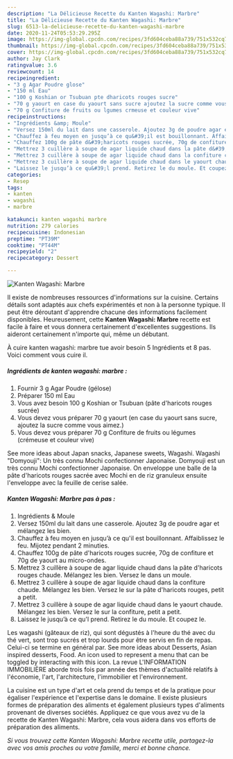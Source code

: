 ```yaml
---
description: "La Délicieuse Recette du Kanten Wagashi: Marbre"
title: "La Délicieuse Recette du Kanten Wagashi: Marbre"
slug: 6513-la-delicieuse-recette-du-kanten-wagashi-marbre
date: 2020-11-24T05:53:29.295Z
image: https://img-global.cpcdn.com/recipes/3fd604ceba88a739/751x532cq70/kanten-wagashi-marbre-photo-principale-de-la-recette.jpg
thumbnail: https://img-global.cpcdn.com/recipes/3fd604ceba88a739/751x532cq70/kanten-wagashi-marbre-photo-principale-de-la-recette.jpg
cover: https://img-global.cpcdn.com/recipes/3fd604ceba88a739/751x532cq70/kanten-wagashi-marbre-photo-principale-de-la-recette.jpg
author: Jay Clark
ratingvalue: 3.6
reviewcount: 14
recipeingredient:
- "3 g Agar Poudre glose"
- "150 ml Eau"
- "100 g Koshian or Tsubuan pte dharicots rouges sucre"
- "70 g yaourt en case du yaourt sans sucre ajoutez la sucre comme vous aimez"
- "70 g Confiture de fruits ou lgumes crmeuse et couleur vive"
recipeinstructions:
- "Ingrédients &amp; Moule"
- "Versez 150ml du lait dans une casserole. Ajoutez 3g de poudre agar et mélangez les bien."
- "Chauffez à feu moyen en jusqu’à ce qu&#39;il est bouillonnant. Affaiblissez le feu. Mijotez pendant 2 minuties."
- "Chauffez 100g de pâte d&#39;haricots rouges sucrée, 70g de confiture et 70g de yaourt au micro-ondes."
- "Mettrez 3 cuillère à soupe de agar liquide chaud dans la pâte d&#39;haricots rouges chaude. Mélangez les bien. Versez le dans un moule."
- "Mettrez 3 cuillère à soupe de agar liquide chaud dans la confiture chaude. Mélangez les bien. Versez le sur la pâte d&#39;haricots rouges, petit a petit."
- "Mettrez 3 cuillère à soupe de agar liquide chaud dans le yaourt chaude. Mélangez les bien. Versez le sur la confiture, petit a petit."
- "Laissez le jusqu’à ce qu&#39;l prend. Retirez le du moule. Et coupez le."
categories:
- Resep
tags:
- kanten
- wagashi
- marbre

katakunci: kanten wagashi marbre 
nutrition: 279 calories
recipecuisine: Indonesian
preptime: "PT39M"
cooktime: "PT44M"
recipeyield: "2"
recipecategory: Dessert

---
```



![Kanten Wagashi: Marbre](https://img-global.cpcdn.com/recipes/3fd604ceba88a739/751x532cq70/kanten-wagashi-marbre-photo-principale-de-la-recette.jpg)

Il existe de nombreuses ressources d'informations sur la cuisine. Certains détails sont adaptés aux chefs expérimentés et non à la personne typique. Il peut être déroutant d'apprendre chacune des informations facilement disponibles. Heureusement, cette <strong> Kanten Wagashi: Marbre </strong> recette est facile à faire et vous donnera certainement d'excellentes suggestions. Ils aideront certainement n'importe qui, même un débutant.

<!--inarticleads1-->

À cuire kanten wagashi: marbre tue avoir besoin 5 Ingrédients et 8 pas. Voici comment vous cuire il.

##### Ingrédients de kanten wagashi: marbre :

1. Fournir 3 g Agar Poudre (gélose)
1. Préparer 150 ml Eau
1. Vous avez besoin 100 g Koshian or Tsubuan (pâte d&#39;haricots rouges sucrée)
1. Vous devez vous préparer 70 g yaourt (en case du yaourt sans sucre, ajoutez la sucre comme vous aimez.)
1. Vous devez vous préparer 70 g Confiture de fruits ou légumes (crémeuse et couleur vive)


See more ideas about Japan snacks, Japanese sweets, Wagashi. Wagashi &#34;Domyouji&#34;: Un très connu Mochi confectionner Japonaise. Domyouji est un très connu Mochi confectionner Japonaise. On enveloppe une balle de la pâte d&#39;haricots rouges sacrée avec Mochi en de riz granuleux ensuite l&#39;enveloppe avec la feuille de cerise salée. 

<!--inarticleads2-->

##### Kanten Wagashi: Marbre pas à pas :

1. Ingrédients &amp; Moule
1. Versez 150ml du lait dans une casserole. Ajoutez 3g de poudre agar et mélangez les bien.
1. Chauffez à feu moyen en jusqu’à ce qu&#39;il est bouillonnant. Affaiblissez le feu. Mijotez pendant 2 minuties.
1. Chauffez 100g de pâte d&#39;haricots rouges sucrée, 70g de confiture et 70g de yaourt au micro-ondes.
1. Mettrez 3 cuillère à soupe de agar liquide chaud dans la pâte d&#39;haricots rouges chaude. Mélangez les bien. Versez le dans un moule.
1. Mettrez 3 cuillère à soupe de agar liquide chaud dans la confiture chaude. Mélangez les bien. Versez le sur la pâte d&#39;haricots rouges, petit a petit.
1. Mettrez 3 cuillère à soupe de agar liquide chaud dans le yaourt chaude. Mélangez les bien. Versez le sur la confiture, petit a petit.
1. Laissez le jusqu’à ce qu&#39;l prend. Retirez le du moule. Et coupez le.


Les wagashi (gâteaux de riz), qui sont dégustés à l&#39;heure du thé avec du thé vert, sont trop sucrés et trop lourds pour être servis en fin de repas. Celui-ci se termine en général par. See more ideas about Desserts, Asian inspired desserts, Food. An icon used to represent a menu that can be toggled by interacting with this icon. La revue L&#39;INFORMATION IMMOBILIÈRE aborde trois fois par année des thèmes d&#39;actualité relatifs à l&#39;économie, l&#39;art, l&#39;architecture, l&#39;immobilier et l&#39;environnement. 

<!--inarticleads1-->

<p>
La cuisine est un type d'art et cela prend du temps et de la pratique pour égaliser l'expérience et l'expertise dans le domaine. Il existe plusieurs formes de préparation des aliments et également plusieurs types d'aliments provenant de diverses sociétés. Appliquez ce que vous avez vu de la recette de Kanten Wagashi: Marbre, cela vous aidera dans vos efforts de préparation des aliments.
</p>

<p>
<i>Si vous trouvez cette Kanten Wagashi: Marbre recette utile, partagez-la avec vos amis proches ou votre famille, merci et bonne chance.</i>
</p>
